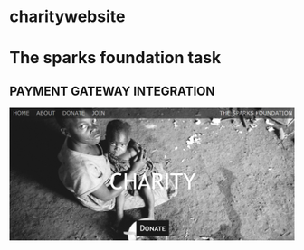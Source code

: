 # charitywebsite
# The sparks foundation task
<h2>PAYMENT GATEWAY INTEGRATION</h2>
<a href="https://charitywebsitedemogrip2021.000webhostapp.com/"><img src="screenshot.png"> </a>

